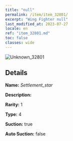 ```yaml
---
title: "null"
permalink: /item/item_32801/
excerpt: "Wing Fighter null"
last_modified_at: 2023-07-27
locale: en
ref: "item_32801.md"
toc: false
classes: wide
---
```



 ![Unknown_32801](/images/item/Settlement_star_p.png)



## Details

 **Name:** *Settlement_star* 

 **Description:** 

 **Rarity:** 1 

 **Type:** 4 

 **Suction:** true 

 **Auto Suction:** false 


